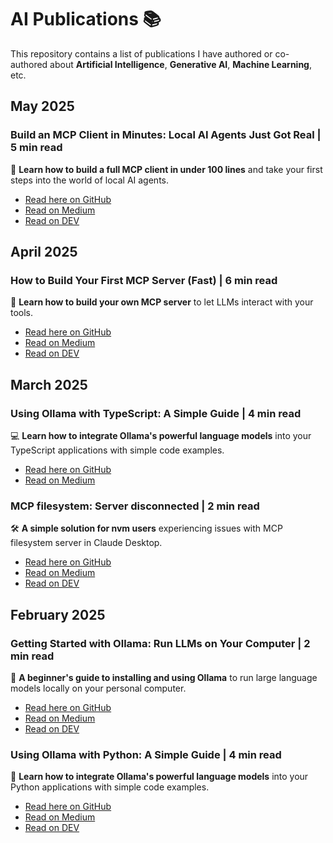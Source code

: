 # AI Publications 📚

This repository contains a list of publications I have authored or co-authored about **Artificial Intelligence**, **Generative AI**, **Machine Learning**, etc.

## May 2025

### Build an MCP Client in Minutes: Local AI Agents Just Got Real | 5 min read
  🤖 **Learn how to build a full MCP client in under 100 lines** and take your first steps into the world of local AI agents.  
  - [Read here on GitHub](./publications/2025/05/Build%20an%20MCP%20Client%20in%20Minutes%20-%20Local%20AI%20Agents%20Just%20Got%20Real/README.md)
  - [Read on Medium](https://medium.com/@jonigl/build-an-mcp-client-in-minutes-local-ai-agents-just-got-real-a10e186a560f)  
  - [Read on DEV](https://dev.to/jonigl/build-an-mcp-client-in-minutes-local-ai-agents-just-got-real-4gj6)  

## April 2025

### How to Build Your First MCP Server (Fast) | 6 min read
  🚀 **Learn how to build your own MCP server** to let LLMs interact with your tools.  
  - [Read here on GitHub](./publications/2025/04/Your%20first%20MCP%20Server (quick)/README.md)
  - [Read on Medium](https://medium.com/@jonigl/your-first-mcp-server-quick-5dc955a5f364)  
  - [Read on DEV](https://dev.to/jonigl/your-first-mcp-server-quick-35eg)  

## March 2025

### Using Ollama with TypeScript: A Simple Guide | 4 min read
  💻 **Learn how to integrate Ollama's powerful language models** into your TypeScript applications with simple code examples.  
  - [Read here on GitHub](./publications/2025/03/Using%20Ollama%20with%20TypeScript%20-%20A%20Simple%20Guide/README.md)
  - [Read on Medium](https://medium.com/@jonigl/using-ollama-with-typescript-a-simple-guide-20f5e8d3827c)  

### MCP filesystem: Server disconnected | 2 min read
  🛠️ **A simple solution for nvm users** experiencing issues with MCP filesystem server in Claude Desktop.  
  - [Read here on GitHub](./publications/2025/03/MCP%20filesystem%20-%20Server%20disconnected/README.md)
  - [Read on Medium](https://medium.com/@jonigl/mcp-filesystem-server-disconnected-750e00917eec)  
  - [Read on DEV](https://dev.to/jonigl/mcp-filesystem-server-disconnected-44db)  

## February 2025

### Getting Started with Ollama: Run LLMs on Your Computer | 2 min read
  🦙 **A beginner's guide to installing and using Ollama** to run large language models locally on your personal computer.  
  - [Read here on GitHub](./publications/2025/02/Getting%20Started%20with%20Ollama%20-%20Run%20LLMs%20on%20Your%20Computer/README.md)
  - [Read on Medium](https://medium.com/@jonigl/getting-started-with-ollama-run-llms-on-your-computer-915ba084918c)  
  - [Read on DEV](https://dev.to/jonigl/getting-started-with-ollama-run-llms-on-your-computer-35d6)  

### Using Ollama with Python: A Simple Guide | 4 min read
  🐍 **Learn how to integrate Ollama's powerful language models** into your Python applications with simple code examples.  
  - [Read here on GitHub](./publications/2025/02/Using%20Ollama%20with%20Python%20-%20A%20Simple%20Guide/README.md)
  - [Read on Medium](https://medium.com/@jonigl/using-ollama-with-python-a-simple-guide-0752369e1e55)
  - [Read on DEV](https://dev.to/jonigl/using-ollama-with-python-a-simple-guide-27c2)
  
